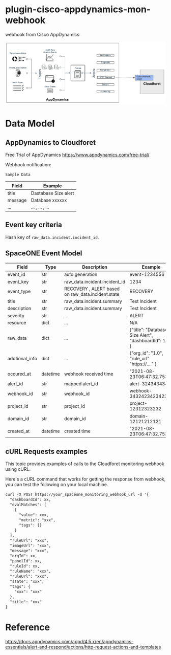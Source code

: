 # plugin-cisco-appdynamics-mon-webhook
webhook from Cisco AppDynamics

![Architecture](docs/en/appdynamics-webhook-architecture.png)
# Data Model

## AppDynamics to Cloudforet

Free Trial of AppDynamics
https://www.appdynamics.com/free-trial/


Webhook notification: 

~~~
Sample Data
~~~

| Field 	| Example |
| ---   	| ---     |
| title		| Dastabase Size alert |
| message       | Database xxxxxx      |
| ...  	| ... , ... , ...    |

## Event key criteria
Hash key of ```raw_data.incident.incident_id```.


## SpaceONE Event Model
| Field		| Type | Description	| Example	|
| ---      | ---     | ---           | ---           |
| event_id | str  | auto generation | event-1234556  |
| event_key | str | raw_data.incident.incident_id | 1234 |
| event_type |  str  | RECOVERY , ALERT based on raw_data.incident.state | RECOVERY	|
| title | str	| raw_data.incident.summary	| Test Incident	|
| description | str | raw_data.incident.summary	| Test Incident		|
| severity | str  | ... | ALERT	|
| resource | dict | ...		| N/A	|
| raw_data | dict | ...  | {"title": "Database Size Alert", "dashboardId": 1, ... } |
| addtional_info | dict | ... 	| {"org_id": "1.0", "rule_url" "https://...." } |
| occured_at | datetime | webhook received time | "2021-08-23T06:47:32.753Z" |
| alert_id | str | mapped alert_id	| alert-3243434343 |
| webhook_id | str  | webhook_id	| webhook-34324234234234 |
| project_id | str	| project_id	| project-12312323232    |
| domain_id | str	| domain_id	| domain-12121212121	|
| created_at | datetime | created time | "2021-08-23T06:47:32.753Z"	|

## cURL Requests examples
This topic provides examples of calls to the Cloudforet monitoring webhook using cURL.

Here's a cURL command that works for getting the response from webhook, you can test the following on your local machine.
```
curl -X POST https://your_spaceone_monitoring_webhook_url -d '{
  "dashboardId": xx,
  "evalMatches": [
    {
      "value": xxx,
      "metric": "xxx",
      "tags": {}
    }
  ],
  "ruleUrl": "xxx",
  "imageUrl": "xxx",
  "message": "xxx",
  "orgId": xx,
  "panelId": xx,
  "ruleId": xx,
  "ruleName": "xxx",
  "ruleUrl": "xxx",
  "state": "xxx",
  "tags": {
    "xxx": "xxx"
  },
  "title": "xxx"
}
```

# Reference

https://docs.appdynamics.com/appd/4.5.x/en/appdynamics-essentials/alert-and-respond/actions/http-request-actions-and-templates
